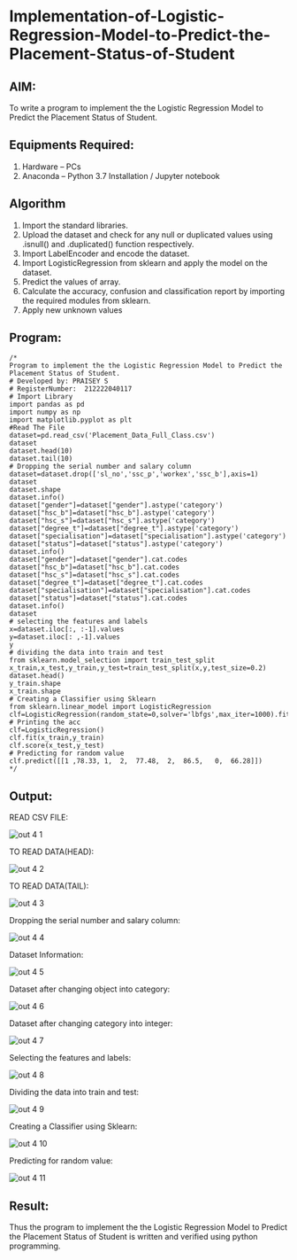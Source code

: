 # Implementation-of-Logistic-Regression-Model-to-Predict-the-Placement-Status-of-Student

## AIM:
To write a program to implement the the Logistic Regression Model to Predict the Placement Status of Student.

## Equipments Required:
1. Hardware – PCs
2. Anaconda – Python 3.7 Installation / Jupyter notebook

## Algorithm
 1. Import the standard libraries.
 2. Upload the dataset and check for any null or duplicated values using .isnull() and .duplicated() function respectively.
 3. Import LabelEncoder and encode the dataset.
 4. Import LogisticRegression from sklearn and apply the model on the dataset.
 5. Predict the values of array.
 6. Calculate the accuracy, confusion and classification report by importing the required modules from sklearn.
 7.  Apply new unknown values

## Program:
```
/*
Program to implement the the Logistic Regression Model to Predict the Placement Status of Student.
# Developed by: PRAISEY S
# RegisterNumber:  212222040117
# Import Library
import pandas as pd
import numpy as np
import matplotlib.pyplot as plt
#Read The File
dataset=pd.read_csv('Placement_Data_Full_Class.csv')
dataset
dataset.head(10)
dataset.tail(10)
# Dropping the serial number and salary column
dataset=dataset.drop(['sl_no','ssc_p','workex','ssc_b'],axis=1)
dataset
dataset.shape
dataset.info()
dataset["gender"]=dataset["gender"].astype('category')
dataset["hsc_b"]=dataset["hsc_b"].astype('category')
dataset["hsc_s"]=dataset["hsc_s"].astype('category')
dataset["degree_t"]=dataset["degree_t"].astype('category')
dataset["specialisation"]=dataset["specialisation"].astype('category')
dataset["status"]=dataset["status"].astype('category')
dataset.info()
dataset["gender"]=dataset["gender"].cat.codes
dataset["hsc_b"]=dataset["hsc_b"].cat.codes
dataset["hsc_s"]=dataset["hsc_s"].cat.codes
dataset["degree_t"]=dataset["degree_t"].cat.codes
dataset["specialisation"]=dataset["specialisation"].cat.codes
dataset["status"]=dataset["status"].cat.codes
dataset.info()
dataset
# selecting the features and labels
x=dataset.iloc[:, :-1].values
y=dataset.iloc[: ,-1].values
y
# dividing the data into train and test
from sklearn.model_selection import train_test_split
x_train,x_test,y_train,y_test=train_test_split(x,y,test_size=0.2)
dataset.head()
y_train.shape
x_train.shape
# Creating a Classifier using Sklearn
from sklearn.linear_model import LogisticRegression
clf=LogisticRegression(random_state=0,solver='lbfgs',max_iter=1000).fit(x_train,y_train)
# Printing the acc
clf=LogisticRegression()
clf.fit(x_train,y_train)
clf.score(x_test,y_test)
# Predicting for random value
clf.predict([[1	,78.33,	1,	2,	77.48,	2,	86.5,	0,	66.28]])  
*/
```

## Output:

READ CSV FILE:

![out 4 1](https://github.com/PRAISEYSOLOMON/Implementation-of-Logistic-Regression-Model-to-Predict-the-Placement-Status-of-Student/assets/119394259/36d3f1bd-59af-41bf-87d8-46b4aad61248)

TO READ DATA(HEAD):

![out 4 2](https://github.com/PRAISEYSOLOMON/Implementation-of-Logistic-Regression-Model-to-Predict-the-Placement-Status-of-Student/assets/119394259/39800032-031b-4a4a-9a38-f981eea6b941)

TO READ DATA(TAIL):

![out 4 3](https://github.com/PRAISEYSOLOMON/Implementation-of-Logistic-Regression-Model-to-Predict-the-Placement-Status-of-Student/assets/119394259/75b557e0-eaa3-472c-93a4-37646f5f76a7)

Dropping the serial number and salary column:

![out 4 4](https://github.com/PRAISEYSOLOMON/Implementation-of-Logistic-Regression-Model-to-Predict-the-Placement-Status-of-Student/assets/119394259/6dbab79f-eeec-425f-a224-9c308facfadf)

Dataset Information:

![out 4 5](https://github.com/PRAISEYSOLOMON/Implementation-of-Logistic-Regression-Model-to-Predict-the-Placement-Status-of-Student/assets/119394259/34ede9ec-a964-4177-86b4-b7853227a1fd)

Dataset after changing object into category:

![out 4 6](https://github.com/PRAISEYSOLOMON/Implementation-of-Logistic-Regression-Model-to-Predict-the-Placement-Status-of-Student/assets/119394259/07c00c9d-4f15-4ae8-93c7-a56abbb6d706)

Dataset after changing category into integer:

![out 4 7](https://github.com/PRAISEYSOLOMON/Implementation-of-Logistic-Regression-Model-to-Predict-the-Placement-Status-of-Student/assets/119394259/47f33abe-1932-4ae7-b6f2-0563f533851a)

Selecting the features and labels:

![out 4 8](https://github.com/PRAISEYSOLOMON/Implementation-of-Logistic-Regression-Model-to-Predict-the-Placement-Status-of-Student/assets/119394259/ce812540-5a0b-4286-8048-e54f4add0980)

Dividing the data into train and test:

![out 4 9](https://github.com/PRAISEYSOLOMON/Implementation-of-Logistic-Regression-Model-to-Predict-the-Placement-Status-of-Student/assets/119394259/eb12e1e9-0895-47c9-9c13-d8d968eaa885)

Creating a Classifier using Sklearn:

![out 4 10](https://github.com/PRAISEYSOLOMON/Implementation-of-Logistic-Regression-Model-to-Predict-the-Placement-Status-of-Student/assets/119394259/635a1808-d793-413a-bea8-515e2319b5d6)

Predicting for random value:

![out 4 11](https://github.com/PRAISEYSOLOMON/Implementation-of-Logistic-Regression-Model-to-Predict-the-Placement-Status-of-Student/assets/119394259/bb0af8b2-628d-4aab-b839-ecc0ea9b9990)


## Result:

Thus the program to implement the the Logistic Regression Model to Predict the Placement Status of Student is written and verified using python programming.

